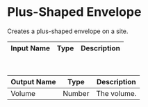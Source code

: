 

# Plus-Shaped Envelope

Creates a plus-shaped envelope on a site.

|Input Name|Type|Description|
|---|---|---|


<br>

|Output Name|Type|Description|
|---|---|---|
|Volume|Number|The volume.|

